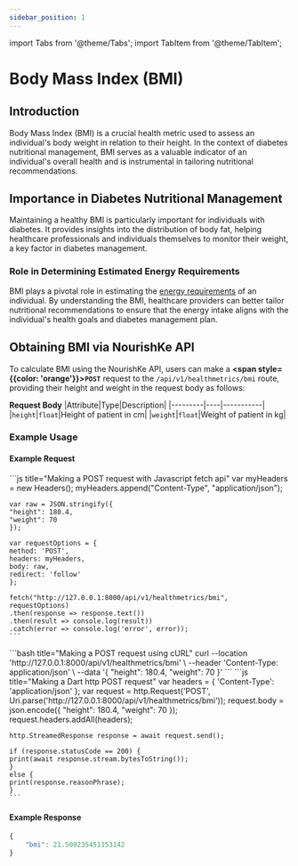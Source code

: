 ```yaml
---
sidebar_position: 1
---
```


import Tabs from '@theme/Tabs';
import TabItem from '@theme/TabItem';

# Body Mass Index (BMI)

## Introduction

Body Mass Index (BMI) is a crucial health metric used to assess an individual's body weight in relation to their height. In the context of diabetes nutritional management, BMI serves as a valuable indicator of an individual's overall health and is instrumental in tailoring nutritional recommendations.

## Importance in Diabetes Nutritional Management
Maintaining a healthy BMI is particularly important for individuals with diabetes. It provides insights into the distribution of body fat, helping healthcare professionals and individuals themselves to monitor their weight, a key factor in diabetes management.

### Role in Determining Estimated Energy Requirements
BMI plays a pivotal role in estimating the [energy requirements](/docs/health-metrics/EER) of an individual. By understanding the BMI, healthcare providers can better tailor nutritional recommendations to ensure that the energy intake aligns with the individual's health goals and diabetes management plan.

## Obtaining BMI via NourishKe API
To calculate BMI using the NourishKe API, users can make a **<span style={{color: 'orange'}}>`POST`</span>** request to the `/api/v1/healthmetrics/bmi` route, providing their height and weight in the request body as follows:

**Request Body**
|Attribute|Type|Description|
|---------|----|-----------|
|`height`|`float`|Height of patient in cm|
|`weight`|`float`|Weight of patient in kg|

### Example Usage

#### Example Request

<Tabs>
  <TabItem value="JS_fetch" label="JS fetch" default>
    ```js title="Making a POST request with Javascript fetch api"
    var myHeaders = new Headers();
    myHeaders.append("Content-Type", "application/json");

    var raw = JSON.stringify({
    "height": 180.4,
    "weight": 70
    });

    var requestOptions = {
    method: 'POST',
    headers: myHeaders,
    body: raw,
    redirect: 'follow'
    };

    fetch("http://127.0.0.1:8000/api/v1/healthmetrics/bmi", requestOptions)
    .then(response => response.text())
    .then(result => console.log(result))
    .catch(error => console.log('error', error));
    ```

  </TabItem>
  
  <TabItem value="cURL" label="cURL">
    ```bash title="Making a POST request using cURL"
    curl --location 'http://127.0.0.1:8000/api/v1/healthmetrics/bmi' \
    --header 'Content-Type: application/json' \
    --data '{
    "height": 180.4,
    "weight": 70
    }'
    ```
  </TabItem>

  <TabItem value="Dart" label="Dart">
    ```js title="Making a Dart http POST request"
    var headers = {
  'Content-Type': 'application/json'
    };
    var request = http.Request('POST', Uri.parse('http://127.0.0.1:8000/api/v1/healthmetrics/bmi'));
    request.body = json.encode({
    "height": 180.4,
    "weight": 70
    });
    request.headers.addAll(headers);

    http.StreamedResponse response = await request.send();

    if (response.statusCode == 200) {
    print(await response.stream.bytesToString());
    }
    else {
    print(response.reasonPhrase);
    }
    ```
  </TabItem>
</Tabs>

#### Example Response

```js
{
    "bmi": 21.509235451153142
}
```